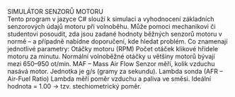 SIMULÁTOR SENZORŮ MOTORU  
Tento program v jazyce C# slouží k simulaci a vyhodnocení základních senzorových údajů motoru při volnoběhu. Může pomoci mechanikovi či studentovi posoudit, zda jsou zadané hodnoty běžných senzorů motoru v normě – a případně nabídne doporučení, kde hledat problém. Co znamenají jednotlivé parametry: Otáčky motoru (RPM) Počet otáček klikové hřídele motoru za minutu. Normální volnoběžné otáčky u většiny motorů bývají mezi 650–950 ot/min. MAF – Mass Air Flow Senzor měří, kolik vzduchu nasává motor. Jednotka je g/s (gramy za sekundu). Lambda sonda (AFR – Air-Fuel Ratio) Lambda měří poměr vzduchu a paliva ve směsi. Ideální hodnota = 1.00 → tzv. stechiometrický poměr.
